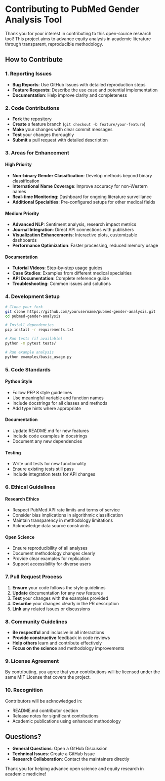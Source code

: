 # Contributing to PubMed Gender Analysis Tool

Thank you for your interest in contributing to this open-source research tool! This project aims to advance equity analysis in academic literature through transparent, reproducible methodology.

## How to Contribute

### 1. Reporting Issues
- **Bug Reports**: Use GitHub Issues with detailed reproduction steps
- **Feature Requests**: Describe the use case and potential implementation
- **Documentation**: Help improve clarity and completeness

### 2. Code Contributions
- **Fork** the repository
- **Create** a feature branch (`git checkout -b feature/your-feature`)
- **Make** your changes with clear commit messages
- **Test** your changes thoroughly
- **Submit** a pull request with detailed description

### 3. Areas for Enhancement

#### High Priority
- **Non-binary Gender Classification**: Develop methods beyond binary classification
- **International Name Coverage**: Improve accuracy for non-Western names
- **Real-time Monitoring**: Dashboard for ongoing literature surveillance
- **Additional Specialties**: Pre-configured setups for other medical fields

#### Medium Priority
- **Advanced NLP**: Sentiment analysis, research impact metrics
- **Journal Integration**: Direct API connections with publishers
- **Visualization Enhancements**: Interactive plots, customizable dashboards
- **Performance Optimization**: Faster processing, reduced memory usage

#### Documentation
- **Tutorial Videos**: Step-by-step usage guides
- **Case Studies**: Examples from different medical specialties
- **API Documentation**: Complete reference guide
- **Troubleshooting**: Common issues and solutions

### 4. Development Setup

```bash
# Clone your fork
git clone https://github.com/yourusername/pubmed-gender-analysis.git
cd pubmed-gender-analysis

# Install dependencies
pip install -r requirements.txt

# Run tests (if available)
python -m pytest tests/

# Run example analysis
python examples/basic_usage.py
```

### 5. Code Standards

#### Python Style
- Follow PEP 8 style guidelines
- Use meaningful variable and function names
- Include docstrings for all classes and methods
- Add type hints where appropriate

#### Documentation
- Update README.md for new features
- Include code examples in docstrings
- Document any new dependencies

#### Testing
- Write unit tests for new functionality
- Ensure existing tests still pass
- Include integration tests for API changes

### 6. Ethical Guidelines

#### Research Ethics
- Respect PubMed API rate limits and terms of service
- Consider bias implications in algorithmic classification
- Maintain transparency in methodology limitations
- Acknowledge data source constraints

#### Open Science
- Ensure reproducibility of all analyses
- Document methodology changes clearly
- Provide clear examples for replication
- Support accessibility for diverse users

### 7. Pull Request Process

1. **Ensure** your code follows the style guidelines
2. **Update** documentation for any new features
3. **Test** your changes with the examples provided
4. **Describe** your changes clearly in the PR description
5. **Link** any related issues or discussions

### 8. Community Guidelines

- **Be respectful** and inclusive in all interactions
- **Provide constructive** feedback in code reviews
- **Help others** learn and contribute effectively
- **Focus on the science** and methodology improvements

### 9. License Agreement

By contributing, you agree that your contributions will be licensed under the same MIT License that covers the project.

### 10. Recognition

Contributors will be acknowledged in:
- README.md contributor section
- Release notes for significant contributions
- Academic publications using enhanced methodology

## Questions?

- **General Questions**: Open a GitHub Discussion
- **Technical Issues**: Create a GitHub Issue
- **Research Collaboration**: Contact the maintainers directly

Thank you for helping advance open science and equity research in academic medicine!